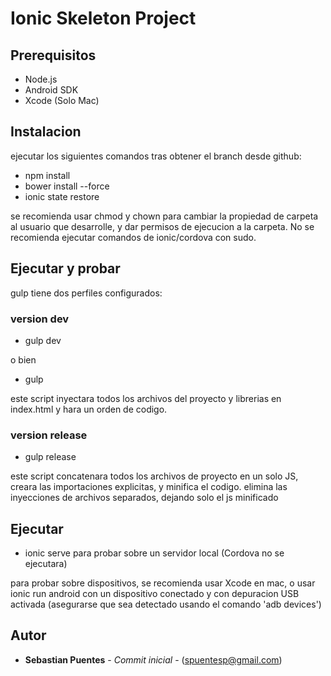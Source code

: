 # Ionic Skeleton Project

## Prerequisitos

* Node.js
* Android SDK
* Xcode (Solo Mac)

## Instalacion

ejecutar los siguientes comandos tras obtener el branch desde github:

* npm install
* bower install --force
* ionic state restore

se recomienda usar chmod y chown para cambiar la propiedad de carpeta al usuario que desarrolle, y dar permisos de ejecucion a la carpeta.
No se recomienda ejecutar comandos de ionic/cordova con sudo.

## Ejecutar y probar

gulp tiene dos perfiles configurados:

### version dev
* gulp dev

o bien

* gulp

este script inyectara todos los archivos del proyecto y librerias en index.html y hara un orden de codigo.

### version release
* gulp release

este script concatenara todos los archivos de proyecto en un solo JS, creara las importaciones explicitas, y minifica el codigo. elimina las inyecciones de archivos separados, dejando solo el js minificado

## Ejecutar
* ionic serve
para probar sobre un servidor local (Cordova no se ejecutara)

para probar sobre dispositivos, se recomienda usar Xcode en mac, o usar ionic run android con un dispositivo conectado y con depuracion USB activada (asegurarse que sea detectado usando el comando 'adb devices')


## Autor

* **Sebastian Puentes** - *Commit inicial* - (spuentesp@gmail.com)
